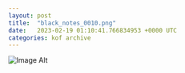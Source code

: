 ```yaml
---
layout:	post
title:	"black_notes_0010.png"
date:	2023-02-19 01:10:41.766834953 +0000 UTC
categories:	kof archive
---
```


![Image Alt](https://k0f.github.io/assets/black_notes_0010.png)